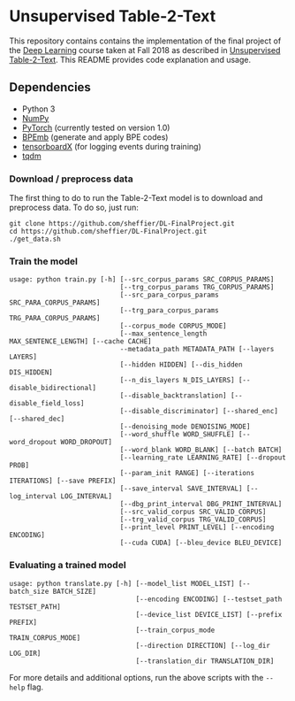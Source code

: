 Unsupervised Table-2-Text
==============

This repository contains contains the implementation of the final project of the [Deep Learning](https://www30.tau.ac.il/yedion/syllabus.asp?course=0368448801) course taken at Fall 2018 as described in [Unsupervised Table-2-Text](./UnupervisedTable2Text.pdf).
This README provides code explanation and usage.


## Dependencies

* Python 3
* [NumPy](http://www.numpy.org/)
* [PyTorch](http://pytorch.org/) (currently tested on version 1.0)
* [BPEmb](https://github.com/bheinzerling/bpemb) (generate and apply BPE codes)
* [tensorboardX](https://github.com/lanpa/tensorboardX) (for logging events during training)
* [tqdm](https://github.com/tqdm/tqdm)

### Download / preprocess data

The first thing to do to run the Table-2-Text model is to download and preprocess data. To do so, just run:

```
git clone https://github.com/sheffier/DL-FinalProject.git
cd https://github.com/sheffier/DL-FinalProject.git
./get_data.sh
```


### Train the model

```
usage: python train.py [-h] [--src_corpus_params SRC_CORPUS_PARAMS]
                            [--trg_corpus_params TRG_CORPUS_PARAMS]
                            [--src_para_corpus_params SRC_PARA_CORPUS_PARAMS]
                            [--trg_para_corpus_params TRG_PARA_CORPUS_PARAMS]
                            [--corpus_mode CORPUS_MODE]
                            [--max_sentence_length MAX_SENTENCE_LENGTH] [--cache CACHE]
                            --metadata_path METADATA_PATH [--layers LAYERS]
                            [--hidden HIDDEN] [--dis_hidden DIS_HIDDEN]
                            [--n_dis_layers N_DIS_LAYERS] [--disable_bidirectional]
                            [--disable_backtranslation] [--disable_field_loss]
                            [--disable_discriminator] [--shared_enc] [--shared_dec]
                            [--denoising_mode DENOISING_MODE]
                            [--word_shuffle WORD_SHUFFLE] [--word_dropout WORD_DROPOUT]
                            [--word_blank WORD_BLANK] [--batch BATCH]
                            [--learning_rate LEARNING_RATE] [--dropout PROB]
                            [--param_init RANGE] [--iterations ITERATIONS] [--save PREFIX]
                            [--save_interval SAVE_INTERVAL] [--log_interval LOG_INTERVAL]
                            [--dbg_print_interval DBG_PRINT_INTERVAL]
                            [--src_valid_corpus SRC_VALID_CORPUS]
                            [--trg_valid_corpus TRG_VALID_CORPUS]
                            [--print_level PRINT_LEVEL] [--encoding ENCODING]
                            [--cuda CUDA] [--bleu_device BLEU_DEVICE]
```

### Evaluating a trained model


```
usage: python translate.py [-h] [--model_list MODEL_LIST] [--batch_size BATCH_SIZE]
                                [--encoding ENCODING] [--testset_path TESTSET_PATH]
                                [--device_list DEVICE_LIST] [--prefix PREFIX]
                                [--train_corpus_mode TRAIN_CORPUS_MODE]
                                [--direction DIRECTION] [--log_dir LOG_DIR]
                                [--translation_dir TRANSLATION_DIR]
```

For more details and additional options, run the above scripts with the `--help` flag.
